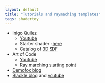 ```yaml
---
layout: default
title: "Tutorials and raymaching templates"
tags: shadertoy
---
```

* Inigo Quilez
    * [Youtube](https://www.youtube.com/c/InigoQuilez/about)
    * Starter shader : [here](https://www.shadertoy.com/view/ldfSWs)
    * Catalog of [3D SDF](https://www.shadertoy.com/view/Xds3zN)
* Art of Code
    * [Youtube](https://www.youtube.com/c/TheArtofCodeIsCool/about)
    * [Ray marching starting point](https://shadertoy.com/view/WtGXDD) 
* [Demofox blog](https://blog.demofox.org/)
* [Blackle blog](https://suricrasia.online/demoscene/functions/) and [youtube](https://www.youtube.com/watch?v=FilPE91ACOA)

